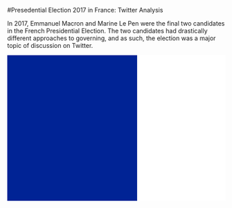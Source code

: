 #Presedential Election 2017 in France: Twitter Analysis 

In 2017, Emmanuel Macron and Marine Le Pen were the final two candidates in the French Presidential Election. The two candidates had drastically different approaches to governing, and as such, the election was a major topic of discussion on Twitter.

<?xml version="1.0" encoding="UTF-8"?>
<svg xmlns="http://www.w3.org/2000/svg" width="900" height="600"><rect width="900" height="600" fill="#ED2939"/><rect width="600" height="600" fill="#fff"/><rect width="300" height="600" fill="#002395"/></svg>
